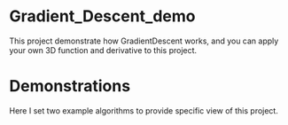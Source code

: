 # Gradient_Descent_demo
This project demonstrate how GradientDescent works, and you can apply your own 3D function and derivative to this project.

# Demonstrations
Here I set two example algorithms to provide specific view of this project.

